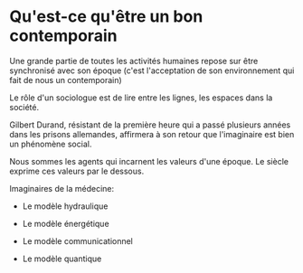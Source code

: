 # Qu'est-ce qu'être un bon contemporain

Une grande partie de toutes les activités humaines repose sur être synchronisé avec son époque \(c'est l'acceptation de son environnement qui fait de nous un contemporain\)

Le rôle d'un sociologue est de lire entre les lignes, les espaces dans la société. 

Gilbert Durand, résistant de la première heure qui a passé plusieurs années dans les prisons allemandes, affirmera à son retour que l'imaginaire est bien un phénomène social.  


Nous sommes les agents qui incarnent les valeurs d'une époque. Le siècle exprime ces valeurs par le dessous. 

Imaginaires de la médecine:

* Le modèle hydraulique

* Le modèle énergétique

* Le modèle communicationnel

* Le modèle quantique



